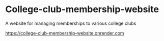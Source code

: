 # College-club-membership-website
A website for managing memberships to various college clubs


https://college-club-membership-website.onrender.com

